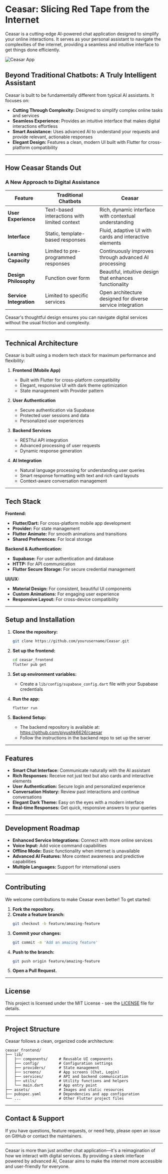 # Ceasar: Slicing Red Tape from the Internet

Ceasar is a cutting-edge AI-powered chat application designed to simplify your online interactions. It serves as your personal assistant to navigate the complexities of the internet, providing a seamless and intuitive interface to get things done efficiently.

![Ceasar App](ceasar_frontend/flutter_01.png)

## Beyond Traditional Chatbots: A Truly Intelligent Assistant

Ceasar is built to be fundamentally different from typical AI assistants. It focuses on:

- **Cutting Through Complexity:** Designed to simplify complex online tasks and services
- **Seamless Experience:** Provides an intuitive interface that makes digital interactions effortless
- **Smart Assistance:** Uses advanced AI to understand your requests and provide relevant, actionable responses
- **Elegant Design:** Features a clean, modern UI built with Flutter for cross-platform compatibility

---

## How Ceasar Stands Out

### A New Approach to Digital Assistance

| **Feature**                | **Traditional Chatbots**                            | **Ceasar**                                                      |
|----------------------------|----------------------------------------------------|------------------------------------------------------------------|
| **User Experience**        | Text-based interactions with limited context        | Rich, dynamic interface with contextual understanding            |
| **Interface**              | Static, template-based responses                    | Fluid, adaptive UI with cards and interactive elements           |
| **Learning Capacity**      | Limited to pre-programmed responses                 | Continuously improves through advanced AI processing             |
| **Design Philosophy**      | Function over form                                  | Beautiful, intuitive design that enhances functionality          |
| **Service Integration**    | Limited to specific services                        | Open architecture designed for diverse service integration       |

Ceasar's thoughtful design ensures you can navigate digital services without the usual friction and complexity.

---

## Technical Architecture

Ceasar is built using a modern tech stack for maximum performance and flexibility:

1. **Frontend (Mobile App)**
   - Built with Flutter for cross-platform compatibility
   - Elegant, responsive UI with dark theme optimization
   - State management with Provider pattern

2. **User Authentication**
   - Secure authentication via Supabase
   - Protected user sessions and data
   - Personalized user experiences

3. **Backend Services**
   - RESTful API integration
   - Advanced processing of user requests
   - Dynamic response generation

4. **AI Integration**
   - Natural language processing for understanding user queries
   - Smart response formatting with text and rich card layouts
   - Context-aware conversation management

---

## Tech Stack

**Frontend:**
- **Flutter/Dart:** For cross-platform mobile app development
- **Provider:** For state management
- **Flutter Animate:** For smooth animations and transitions
- **Shared Preferences:** For local storage

**Backend & Authentication:**
- **Supabase:** For user authentication and database
- **HTTP:** For API communication
- **Flutter Secure Storage:** For secure credential management

**UI/UX:**
- **Material Design:** For consistent, beautiful UI components
- **Custom Animations:** For engaging user experience
- **Responsive Layout:** For cross-device compatibility

---

## Setup and Installation

1. **Clone the repository:**
   ```bash
   git clone https://github.com/yourusername/Ceasar.git
   ```

2. **Set up the frontend:**
   ```bash
   cd ceasar_frontend
   flutter pub get
   ```

3. **Set up environment variables:**
   - Create a `lib/config/supabase_config.dart` file with your Supabase credentials

4. **Run the app:**
   ```bash
   flutter run
   ```

5. **Backend Setup:**
   - The backend repository is available at: https://github.com/piyushk6626/caesar
   - Follow the instructions in the backend repo to set up the server

---

## Features

- **Smart Chat Interface:** Communicate naturally with the AI assistant
- **Rich Responses:** Receive not just text but also cards and interactive elements
- **User Authentication:** Secure login and personalized experience
- **Conversation History:** Review past interactions and continue conversations
- **Elegant Dark Theme:** Easy on the eyes with a modern interface
- **Real-time Responses:** Get quick, responsive answers to your queries

---

## Development Roadmap

- **Enhanced Service Integrations:** Connect with more online services
- **Voice Input:** Add voice command capabilities
- **Offline Mode:** Basic functionality when internet is unavailable
- **Advanced AI Features:** More context awareness and predictive capabilities
- **Multiple Languages:** Support for international users

---

## Contributing

We welcome contributions to make Ceasar even better! To get started:

1. **Fork the repository.**
2. **Create a feature branch:**
   ```bash
   git checkout -b feature/amazing-feature
   ```
3. **Commit your changes:**
   ```bash
   git commit -m 'Add an amazing feature'
   ```
4. **Push to the branch:**
   ```bash
   git push origin feature/amazing-feature
   ```
5. **Open a Pull Request.**

---

## License

This project is licensed under the MIT License - see the [LICENSE](./LICENSE) file for details.

---

## Project Structure

Ceasar follows a clean, organized code architecture:

```
ceasar_frontend/
├── lib/
│   ├── components/     # Reusable UI components
│   ├── config/         # Configuration settings
│   ├── providers/      # State management
│   ├── screens/        # App screens (Chat, Login)
│   ├── services/       # API and backend communication
│   ├── utils/          # Utility functions and helpers
│   └── main.dart       # App entry point
├── assets/             # Images and static resources
├── pubspec.yaml        # Dependencies and app configuration
└── ...                 # Other Flutter project files
```

---

## Contact & Support

If you have questions, feature requests, or need help, please open an issue on GitHub or contact the maintainers.

---

Ceasar is more than just another chat application—it's a reimagination of how we interact with digital services. By providing a sleek interface powered by advanced AI, Ceasar aims to make the internet more accessible and user-friendly for everyone.
